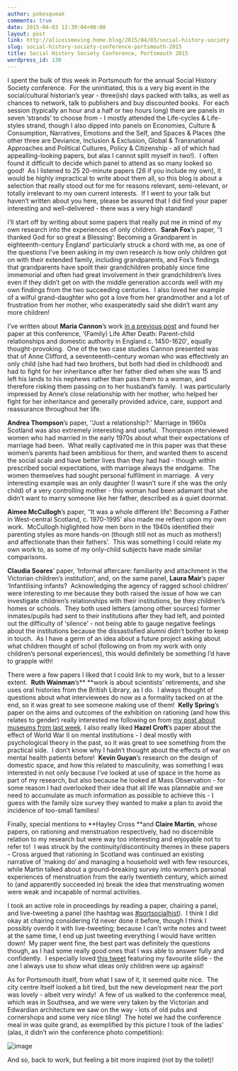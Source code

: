 ```yaml
---
author: pokesqueak
comments: true
date: 2015-04-03 12:39:04+00:00
layout: post
link: http://aliceismoving.home.blog/2015/04/03/social-history-society-conference-portsmouth-2015/
slug: social-history-society-conference-portsmouth-2015
title: Social History Society Conference, Portsmouth 2015
wordpress_id: 130
---
```


I spent the bulk of this week in Portsmouth for the annual Social History Society conference.  For the uninitiated, this is a very big event in the social/cultural historian’s year - three(ish) days packed with talks, as well as chances to network, talk to publishers and buy discounted books.  For each session (typically an hour and a half or two hours long) there are panels in seven ‘strands’ to choose from - I mostly attended the Life-cycles & Life-styles strand, though I also dipped into panels on Economies, Culture & Consumption, Narratives, Emotions and the Self, and Spaces & Places (the other three are Deviance, Inclusion & Exclusion, Global & Transnational Approaches and Political Cultures, Policy & Citizenship - all of which had appealling-looking papers, but alas I cannot split myself in two!).  I often found it difficult to decide which panel to attend as so many looked so good!  As I listened to 25 20-minute papers (26 if you include my own), it would be highly impractical to write about them all, so this blog is about a selection that really stood out for me for reasons relevant, semi-relevant, or totally irrelevant to my own current interests.  If I went to your talk but haven’t written about you here, please be assured that I did find your paper interesting and well-delivered - there was a very high standard!

I’ll start off by writing about some papers that really put me in mind of my own research into the experiences of only children.  **Sarah Fox**’s paper, ‘‘I thanked God for so great a Blessing’: Becoming a Grandparent in eighteenth-century England’ particularly struck a chord with me, as one of the questions I’ve been asking in my own research is how only children got on with their extended family, including grandparents, and Fox’s findings that grandparents have spoilt their grandchildren probably since time immemorial and often had great involvement in their grandchildren’s lives even if they didn’t get on with the middle generation accords well with my own findings from the two succeeding centuries.  I also loved her example of a wilful grand-daughter who got a love from her grandmother and a lot of frustration from her mother, who exasperatedly said she didn’t want any more children!

I’ve written about **Maria Cannon**’s work [in a previous post](http://aliceinacademia.tumblr.com/post/108907307821/challenges-in-the-history-of-childhood) and found her paper at this conference, ‘(Family) Life After Death: Parent-child relationships and domestic authority in England c. 1450-1620′, equally thought-provoking.  One of the two case studies Cannon presented was that of Anne Clifford, a seventeenth-century woman who was effectively an only child (she had had two brothers, but both had died in childhood) and had to fight for her inheritance after her father died when she was 15 and left his lands to his nephews rather than pass them to a woman, and therefore risking them passing on to her husband’s family.  I was particularly impressed by Anne’s close relationship with her mother, who helped her fight for her inheritance and generally provided advice, care, support and reassurance throughout her life.

**Andrea Thompson**’s paper, ‘‘Just a relationship?:’ Marriage in 1960s Scotland was also extremely interesting and useful.  Thompson interviewed women who had married in the early 1970s about what their expectations of marriage had been.  What really captivated me in this paper was that these women’s parents had been ambitious for them, and wanted them to ascend the social scale and have better lives than they had had - though within prescribed social expectations, with marriage always the endgame.  The women themselves had sought personal fulfilment in marriage.  A very interesting example was an only daughter (I wasn’t sure if she was the only child) of a very controlling mother - this woman had been adamant that she didn’t want to marry someone like her father, described as a quiet doormat.

**Aimee McCullogh**’s paper, ‘‘It was a whole different life’: Becoming a Father in West-central Scotland, c. 1970-1995′ also made me reflect upon my own work.  McCullogh higlighted how men born in the 1940s identified their parenting styles as more hands-on (though still not as much as mothers!) and affectionate than their fathers’.  This was something I could relate my own work to, as some of my only-child subjects have made similar comparisons.

**Claudia Soares**’ paper, ‘Informal aftercare: familiarity and attachment in the Victorian children’s institution’, and, on the same panel, **Laura Mair**’s paper ‘Infantilising infants?  Acknowledging the agency of ragged school children’  were interesting to me because they both raised the issue of how we can investigate children’s relationships with their institutions, be they children’s homes or schools.  They both used letters (among other sources) former inmates/pupils had sent to their institutions after they had left, and pointed out the difficulty of ‘silence’ - not being able to gauge negative feelings about the institutions because the dissastisfied alumni didn’t bother to keep in touch.  As I have a germ of an idea about a future project asking about what children thought of schol (following on from my work with only children’s personal experiences), this would definitely be something I’d have to grapple with!

There were a few papers I liked that I could link to my work, but to a lesser extent.  **Ruth Wainman**’s** **work is about scientists’ retirements, and she uses oral histories from the British Library, as I do.  I always thought of questions about what interviewees do now as a formality tacked on at the end, so it was great to see someone making use of them!  **Kelly Spring**’s paper on the aims and outcomes of the exhibition on rationing (and how this relates to gender) really interested me following on from [my post about museums from last week](http://aliceinacademia.tumblr.com/post/108907307821/challenges-in-the-history-of-childhood).  I also really liked **Hazel Croft**’s paper about the effect of World War II on mental institutions - I deal mostly with psychological theory in the past, so it was great to see something from the practical side.  I don’t know why I hadn’t thought about the effects of war on mental health patients before!  **Kevin Guyan**’s research on the design of domestic space, and how this related to masculinity, was something I was interested in not only because I’ve looked at use of space in the home as part of my research, but also because he looked at Mass Observation - for some reason I had overlooked their idea that all life was plannable and we need to accumulate as much information as possible to achieve this - I guess with the family size survey they wanted to make a plan to avoid the incidence of too-small families!

Finally, special mentions to **Hayley Cross **and **Claire Martin**, whose papers, on rationing and menstruation respectively, had no discernible relation to my research but were way too interesting and enjoyable not to refer to!  I was struck by the continuity/discontinuity themes in these papers - Cross argued that rationing in Scotland was continued an existing narrative of ‘making do‘ and managing a household well with few resources, while Martin talked about a ground-breaking survey into women’s personal experiences of menstruation from the early twentieth century, which aimed to (and apparently succeeded in) break the idea that menstruating women were weak and incapable of normal activities.  


I took an active role in proceedings by reading a paper, chairing a panel, and live-tweeting a panel (the hashtag was [#portsocialhist](https://twitter.com/search?q=%23portsocialhist&src=typd)).  I think I did okay at chairing considering I’d never done it before, though I think I possibly overdo it with live-tweeting; because I can’t write notes and tweet at the same time, I end up just tweeting everything I would have written down!  My paper went fine, the best part was definitely the questions though, as I had some really good ones that I was able to answer fully and confidently.  I especially loved [this tweet](https://twitter.com/immaterial_me/status/582858816456400896) featuring my favourite slide - the one I always use to show what ideas only children were up against!

As for Portsmouth itself, from what I saw of it, it seemed quite nice.  The city centre itself looked a bit tired, but the new development near the port was lovely - albeit very windy!  A few of us walked to the conference meal, which was in Southsea, and we were very taken by the Victorian and Edwardian architecture we saw on the way - lots of old pubs and cornershops and some very nice tiling!  The hotel we had the conference meal in was quite grand, as exemplified by this picture I took of the ladies’ (alas, it didn’t win the conference photo competition):

![image](https://66.media.tumblr.com/da4835b6518f9c3de56a25d3134455ec/tumblr_inline_nm8drt6DW91s70b7a_540.jpg)

And so, back to work, but feeling a bit more inspired (not by the toilet)!  

